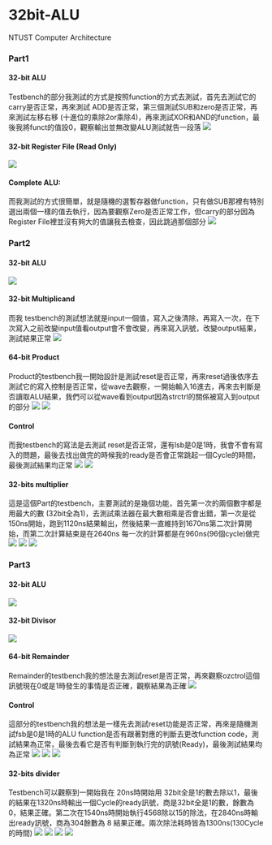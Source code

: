 # 32bit-ALU
NTUST Computer Architecture

### Part1
#### 32-bit ALU
Testbench的部分我測試的方式是按照function的方式去測試，首先去測試它的carry是否正常，再來測試 ADD是否正常，第三個測試SUB和zero是否正常，再來測試左移右移 (十進位的乘除2or乘除4)，再來測試XOR和AND的function，最後我將funct的值設0，觀察輸出並無改變ALU測試就告一段落
![](https://github.com/naiyu0609/32bit-ALU/blob/main/32-bitALU/1a.PNG)

#### 32-bit Register File (Read Only)
![](https://github.com/naiyu0609/32bit-ALU/blob/main/32-bitALU/1b.PNG)

#### Complete ALU:
而我測試的方式很簡單，就是隨機的選暫存器做function，只有做SUB那裡有特別選出兩個一樣的值去執行，因為要觀察Zero是否正常工作，但carry的部分因為Register File裡並沒有夠大的值讓我去檢查，因此跳過那個部分
![](https://github.com/naiyu0609/32bit-ALU/blob/main/32-bitALU/1c.PNG)

### Part2
#### 32-bit ALU
![](https://github.com/naiyu0609/32bit-ALU/blob/main/32-bitALU/2a.PNG)

#### 32-bit Multiplicand
而我 testbench的測試想法就是input一個值，寫入之後清除，再寫入一次，在下次寫入之前改變input值看output會不會改變，再來寫入訊號，改變output結果，測試結果正常
![](https://github.com/naiyu0609/32bit-ALU/blob/main/32-bitALU/2b.PNG)

#### 64-bit Product
Product的testbench我一開始設計是測試reset是否正常，再來reset過後依序去測試它的寫入控制是否正常，從wave去觀察，一開始輸入16進去，再來去判斷是否讀取ALU結果，我們可以從wave看到output因為strctrl的關係被寫入到output的部分
![](https://github.com/naiyu0609/32bit-ALU/blob/main/32-bitALU/2c1.PNG)
![](https://github.com/naiyu0609/32bit-ALU/blob/main/32-bitALU/2c2.PNG)

#### Control
而我testbench的寫法是去測試 reset是否正常，還有lsb是0是1時，我會不會有寫入的問題，最後去找出做完的時候我的ready是否會正常跳起一個Cycle的時間，最後測試結果均正常
![](https://github.com/naiyu0609/32bit-ALU/blob/main/32-bitALU/2d1.PNG)
![](https://github.com/naiyu0609/32bit-ALU/blob/main/32-bitALU/2d2.PNG)

#### 32-bits multiplier
這是這個Part的testbench，主要測試的是幾個功能，首先第一次的兩個數字都是用最大的數 (32bit全為1)，去測試乘法器在最大數相乘是否會出錯，第一次是從150ns開始，跑到1120ns結果輸出，然後結果一直維持到1670ns第二次計算開始，而第二次計算結束是在2640ns 每一次的計算都是在960ns(96個cycle)做完
![](https://github.com/naiyu0609/32bit-ALU/blob/main/32-bitALU/2e1.PNG)
![](https://github.com/naiyu0609/32bit-ALU/blob/main/32-bitALU/2e2.PNG)
![](https://github.com/naiyu0609/32bit-ALU/blob/main/32-bitALU/2e3.PNG)

### Part3
#### 32-bit ALU
![](https://github.com/naiyu0609/32bit-ALU/blob/main/32-bitALU/3a.PNG)

#### 32-bit Divisor
![](https://github.com/naiyu0609/32bit-ALU/blob/main/32-bitALU/3b.PNG)

#### 64-bit Remainder
Remainder的testbench我的想法是去測試reset是否正常，再來觀察ozctrol這個訊號現在0或是1時發生的事情是否正確，觀察結果為正確
![](https://github.com/naiyu0609/32bit-ALU/blob/main/32-bitALU/3c.PNG)

#### Control
這部分的testbench我的想法是一樣先去測試reset功能是否正常，再來是隨機測試fsb是0是1時的ALU function是否有跟著對應的判斷去更改function code，測試結果為正常，最後去看它是否有判斷到執行完的訊號(Ready)，最後測試結果均為正常
![](https://github.com/naiyu0609/32bit-ALU/blob/main/32-bitALU/3d1.PNG)
![](https://github.com/naiyu0609/32bit-ALU/blob/main/32-bitALU/3d2.PNG)
![](https://github.com/naiyu0609/32bit-ALU/blob/main/32-bitALU/3d3.PNG)

#### 32-bits divider
Testbench可以觀察到一開始我在 20ns時開始用 32bit全是1的數去除以1，最後的結果在1320ns時輸出一個Cycle的ready訊號，商是32bit全是1的數，餘數為0，結果正確。第二次在1540ns時開始執行4568除以15的除法，在2840ns時輸出ready訊號，商為304餘數為 8 結果正確。兩次除法耗時皆為1300ns(130Cycle的時間)
![](https://github.com/naiyu0609/32bit-ALU/blob/main/32-bitALU/3e1.PNG)
![](https://github.com/naiyu0609/32bit-ALU/blob/main/32-bitALU/3e2.PNG)
![](https://github.com/naiyu0609/32bit-ALU/blob/main/32-bitALU/3e3.PNG)
![](https://github.com/naiyu0609/32bit-ALU/blob/main/32-bitALU/3e4.PNG)
